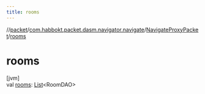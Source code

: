 ```yaml
---
title: rooms
---
```

//[packet](../../../index.html)/[com.habbokt.packet.dasm.navigator.navigate](../index.html)/[NavigateProxyPacket](index.html)/[rooms](rooms.html)



# rooms



[jvm]\
val [rooms](rooms.html): [List](https://kotlinlang.org/api/latest/jvm/stdlib/kotlin.collections/-list/index.html)&lt;RoomDAO&gt;




